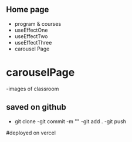 ## Home page
- program & courses
- useEffectOne
- useEffectTwo
- useEffectThree
- carousel Page

# carouselPage
-images of classroom

## saved on github

- git clone
-git commit -m ""
-git add .
   -git push

#deployed on vercel